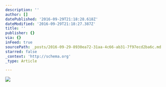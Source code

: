 ```yaml
---
description: ''
author: []
datePublished: '2016-09-29T21:18:28.618Z'
dateModified: '2016-09-29T21:18:27.387Z'
title: ''
publisher: {}
via: {}
inFeed: true
sourcePath: _posts/2016-09-29-8930ea72-31aa-4c66-ab31-7f97ecd2ba6c.md
starred: false
_context: 'http://schema.org'
_type: Article

---
```

![](https://the-grid-user-content.s3-us-west-2.amazonaws.com/e1dd7ded-dd57-49e0-b27d-d3a303f34193.jpg)